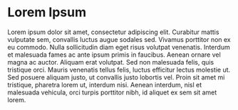 # Lorem Ipsum
Lorem ipsum dolor sit amet, consectetur adipiscing elit. Curabitur mattis vulputate sem, convallis luctus augue sodales sed. Vivamus porttitor non ex eu commodo. Nulla sollicitudin diam eget risus volutpat venenatis. Interdum et malesuada fames ac ante ipsum primis in faucibus. Aenean ornare vel magna ac auctor. Aliquam erat volutpat. Sed non malesuada felis, quis tristique orci. Mauris venenatis tellus felis, luctus efficitur lectus molestie ut. Sed posuere aliquam justo, ut convallis justo lobortis vel. Proin sit amet mi tristique, pharetra lorem ut, interdum nisi. Aenean interdum, nisl et malesuada vehicula, orci turpis porttitor nibh, id aliquet ex sem sit amet lorem. 
